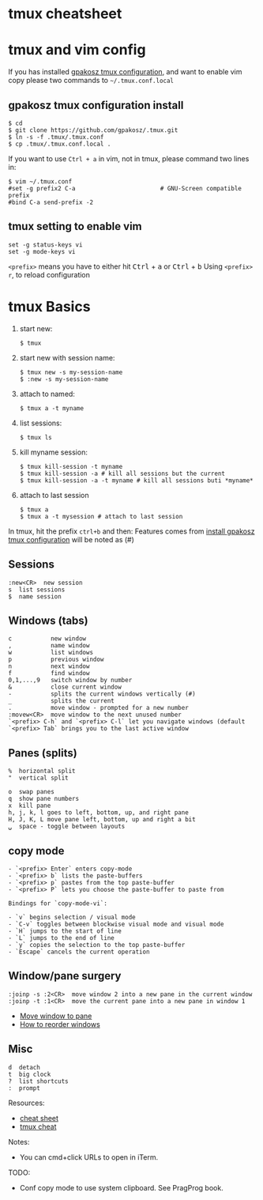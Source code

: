 # tmux cheatsheet

# tmux and vim config
If you has installed [gpakosz tmux configuration](https://github.com/gpakosz/.tmux#enabling-the-powerline-look), and want to enable vim copy
please two commands to `~/.tmux.conf.local`

## gpakosz tmux configuration install
```
$ cd
$ git clone https://github.com/gpakosz/.tmux.git
$ ln -s -f .tmux/.tmux.conf
$ cp .tmux/.tmux.conf.local .
```
If you want to use `Ctrl + a` in vim, not in tmux, please command two lines in:  
```
$ vim ~/.tmux.conf
#set -g prefix2 C-a                        # GNU-Screen compatible prefix
#bind C-a send-prefix -2
```
  

## tmux setting to enable vim
```console
set -g status-keys vi
set -g mode-keys vi
```
`<prefix>` means you have to either hit <kbd>Ctrl</kbd> + <kbd>a</kbd> or <kbd>Ctrl</kbd> + <kbd>b</kbd>
Using `<prefix> r`, to reload configuration

# tmux Basics
1. start new:

    ```console
    $ tmux
    ```

2. start new with session name:

    ```console
    $ tmux new -s my-session-name
    $ :new -s my-session-name
    ```

3. attach to named:

    ```console
    $ tmux a -t myname
    ```

4. list sessions:

    ```console
    $ tmux ls
    ```
5. kill myname session:

    ```console
    $ tmux kill-session -t myname
    $ tmux kill-session -a # kill all sessions but the current
    $ tmux kill-session -a -t myname # kill all sessions buti *myname*
    ```
6. attach to last session
    ```
    $ tmux a
    $ tmux a -t mysession # attach to last session
    ```
In tmux, hit the prefix `ctrl+b` and then:
Features comes from [install gpakosz tmux configuration](https://github.com/gpakosz/.tmux#enabling-the-powerline-look) will be noted as (#)

## Sessions

    :new<CR>  new session
    s  list sessions
    $  name session

## Windows (tabs)

    c           new window
    ,           name window
    w           list windows
    p           previous window
    n           next window
    f           find window
    0,1,...,9   switch window by number
    &           close current window
    -           splits the current windows vertically (#)
    _           splits the current 
    .           move window - prompted for a new number
    :movew<CR>  move window to the next unused number
    `<prefix> C-h` and `<prefix> C-l` let you navigate windows (default
    `<prefix> Tab` brings you to the last active window

## Panes (splits)

    %  horizontal split
    "  vertical split
    
    o  swap panes
    q  show pane numbers
    x  kill pane
    h, j, k, l goes to left, bottom, up, and right pane
    H, J, K, L move pane left, bottom, up and right a bit
    ⍽  space - toggle between layouts
## copy mode

    - `<prefix> Enter` enters copy-mode
    - `<prefix> b` lists the paste-buffers
    - `<prefix> p` pastes from the top paste-buffer
    - `<prefix> P` lets you choose the paste-buffer to paste from

    Bindings for `copy-mode-vi`:

    - `v` begins selection / visual mode
    - `C-v` toggles between blockwise visual mode and visual mode
    - `H` jumps to the start of line
    - `L` jumps to the end of line
    - `y` copies the selection to the top paste-buffer
    - `Escape` cancels the current operation

## Window/pane surgery

    :joinp -s :2<CR>  move window 2 into a new pane in the current window
    :joinp -t :1<CR>  move the current pane into a new pane in window 1

* [Move window to pane](http://unix.stackexchange.com/questions/14300/tmux-move-window-to-pane)
* [How to reorder windows](http://superuser.com/questions/343572/tmux-how-do-i-reorder-my-windows)

## Misc

    d  detach
    t  big clock
    ?  list shortcuts
    :  prompt

Resources:

* [cheat sheet](http://cheat.errtheblog.com/s/tmux/)
* [tmux cheat](https://tmuxcheatsheet.com/?q=&hPP=100&idx=tmux_cheats&p=0&is_v=1)

Notes:

* You can cmd+click URLs to open in iTerm.

TODO:

* Conf copy mode to use system clipboard. See PragProg book.
